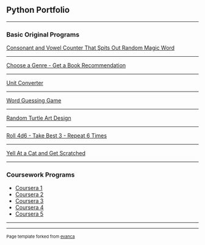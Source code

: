 ## Python Portfolio

---

### Basic Original Programs

[Consonant and Vowel Counter That Spits Out Random Magic Word](/sample_page)


---

[Choose a Genre - Get a Book Recommendation](/project2)


---
[Unit Converter](/pdf/sample_presentation.pdf)


---
[Word Guessing Game](http://example.com/)

---

[Random Turtle Art Design](http://example.com/)

---

[Roll 4d6 - Take Best 3 - Repeat 6 Times](http://example.com/)

---

[Yell At a Cat and Get Scratched](http://example.com/)

---

### Coursework Programs

- [Coursera 1](http://example.com/)
- [Coursera 2](http://example.com/)
- [Coursera 3](http://example.com/)
- [Coursera 4](http://example.com/)
- [Coursera 5](http://example.com/)

---




---
<p style="font-size:11px">Page template forked from <a href="https://github.com/evanca/quick-portfolio">evanca</a></p>
<!-- Remove above link if you don't want to attibute -->
